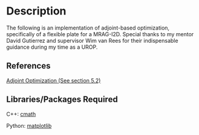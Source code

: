 # Description

The following is an implementation of adjoint-based optimization, specifically of a flexible plate for a MRAG-I2D. Special thanks to my mentor David Gutierrez and supervisor Wim van Rees for their indispensable guidance during my time as a UROP.


## References

[Adjoint Optimization (See section 5.2)](https://www.researchgate.net/publication/305342885_Using_adjoint-based_optimization_to_study_kinematics_and_deformation_of_flapping_wings)


## Libraries/Packages Required
C++: [cmath](https://www.cplusplus.com/reference/cmath/)

Python: [matplotlib](https://matplotlib.org/)
